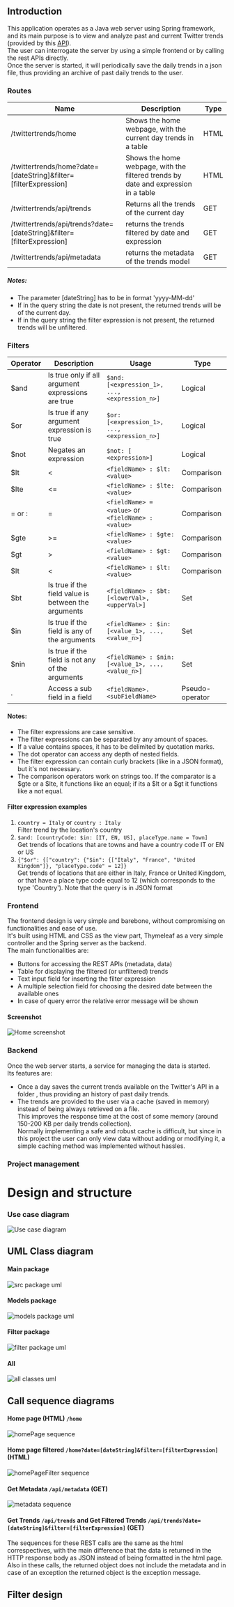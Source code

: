 ## Introduction
This application operates as a Java web server using Spring framework, and its main purpose is to view and analyze past
and current Twitter trends (provided by this [API](https://developer.twitter.com/en/docs/trends/locations-with-trending-topics/api-reference/get-trends-available)).  
The user can interrogate the server by using a simple frontend or by calling the rest APIs directly.  
Once the server is started, it will periodically save the daily trends in a json file, thus providing an archive of past 
daily trends to the user.

### Routes
Name | Description | Type
------------ | -------------  | ------------- 
/twittertrends/home | Shows the home webpage, with the current day trends in a table | HTML
/twittertrends/home?date=\[dateString]&filter=\[filterExpression] | Shows the home webpage, with the filtered trends by date and expression in a table | HTML
/twittertrends/api/trends | Returns all the trends of the current day | GET
/twittertrends/api/trends?date=\[dateString]&filter=\[filterExpression] | returns the trends filtered by date and expression | GET
/twittertrends/api/metadata | returns the metadata of the trends model | GET
##### Notes:
- The parameter \[dateString] has to be in format 'yyyy-MM-dd'
- If in the query string the date is not present, the returned trends will be of the current day.
- If in the query string the filter expression is not present, the returned trends will be unfiltered.

### Filters
Operator | Description |  Usage| Type
------------ | -------------  | ------------- | -------------  
$and | Is true only if all argument expressions are true | `$and: [<expression_1>, ..., <expression_n>]` | Logical 
$or | Is true if any argument expression is true | `$or: [<expression_1>, ..., <expression_n>]` | Logical 
$not | Negates an expression | `$not: [ <expression>]` | Logical 
$lt | <  | `<fieldName> : $lt: <value>` | Comparison
$lte | <= | `<fieldName> : $lte: <value>` | Comparison
= or : | = | `<fieldName> = <value>` or `<fieldName> : <value>` | Comparison
$gte | \>= | `<fieldName> : $gte: <value>` | Comparison
$gt | \> | `<fieldName> : $gt: <value>` | Comparison
$lt | < | `<fieldName> : $lt: <value>` | Comparison
$bt | Is true if the field value is between the arguments | `<fieldName> : $bt: [<lowerVal>, <upperVal>]` | Set
$in | Is true if the field is any of the arguments | `<fieldName> : $in: [<value_1>, ..., <value_n>]` | Set
$nin | Is true if the field is not any of the arguments | `<fieldName> : $nin: [<value_1>, ..., <value_n>]` | Set
. | Access a sub field in a field | `<fieldName>.<subFieldName>`|Pseudo-operator 
#### Notes:
- The filter expressions are case sensitive.
- The filter expressions can be separated by any amount of spaces.
- If a value contains spaces, it has to be delimited by quotation marks.
- The dot operator can access any depth of nested fields.
- The filter expression can contain curly brackets (like in a JSON format), but it's not necessary.
- The comparison operators work on strings too. If the comparator is a $gte or a $lte, it functions like an equal; if its a $lt or a $gt it functions like a not equal.
#### Filter expression examples 
1. `country = Italy` or `country : Italy`  
Filter trend by the location's country
2. `$and: [countryCode: $in: [IT, EN, US], placeType.name = Town]`  
Get trends of locations that are towns and have a country code IT or EN or US
3. `{"$or": {["country": {"$in": {["Italy", "France", "United Kingdom"]}, "placeType.code" = 12]}`  
Get trends of locations that are either in Italy, France or United Kingdom, or that have a place type code equal to 12 (which corresponds to the type 'Country').
Note that the query is in JSON format

### Frontend
The frontend design is very simple and barebone, without compromising on functionalities and ease of use.  
It's built using HTML and CSS as the view part, Thymeleaf as a very simple controller and the Spring server as the backend.  
The main functionalities are:
- Buttons for accessing the REST APIs (metadata, data)
- Table for displaying the filtered (or unfiltered) trends
- Text input field for inserting the filter expression
- A multiple selection field for choosing the desired date between the available ones
- In case of query error the relative error message will be shown
#### Screenshot
![Home screenshot](/readme_assets/frontend.png)

### Backend
Once the web server starts, a service for managing the data is started.  
Its features are:
- Once a day saves the current trends available on the Twitter's API in a folder
, thus providing an history of past daily trends.
- The trends are provided to the user via a cache (saved in memory) instead of being always retrieved on a file.  
This improves the response time at the cost of some memory (around 150-200 KB per daily trends collection).  
Normally implementing a safe and robust cache is difficult, but since in this project the user can only view data without adding
or modifying it, a simple caching method was implemented without hassles.

### Project management

# Design and structure
### Use case diagram
![Use case diagram](/readme_assets/Use_case.png)

## UML Class diagram
#### Main package
![src package uml](/readme_assets/UML_Packages/src.png)
#### Models package
![models package uml](/readme_assets/UML_Packages/Models.png)
#### Filter package
![filter package uml](/readme_assets/UML_Packages/Filter.png)
#### All
![all classes uml](/readme_assets/UML_Packages/GLOBAL.png)

## Call sequence diagrams
#### Home page (HTML) `/home`
![homePage sequence](/readme_assets/UML_Sequences/homePage.png)
#### Home page filtered `/home?date=[dateString]&filter=[filterExpression]` (HTML)
![homePageFilter sequence](/readme_assets/UML_Sequences/homePageFilter.png)
#### Get Metadata `/api/metadata` (GET)
![metadata sequence](/readme_assets/UML_Sequences/getMetadata.png)
#### Get Trends `/api/trends` and Get Filtered Trends `/api/trends?date=[dateString]&filter=[filterExpression]` (GET)
The sequences for these REST calls are the same as the html correspectives, with the main difference that the data is 
returned in the HTTP response body as JSON instead of being formatted in the html page.  
Also in these calls, the returned object does not include the metadata and in case of an exception
the returned object is the exception message.

## Filter design 
